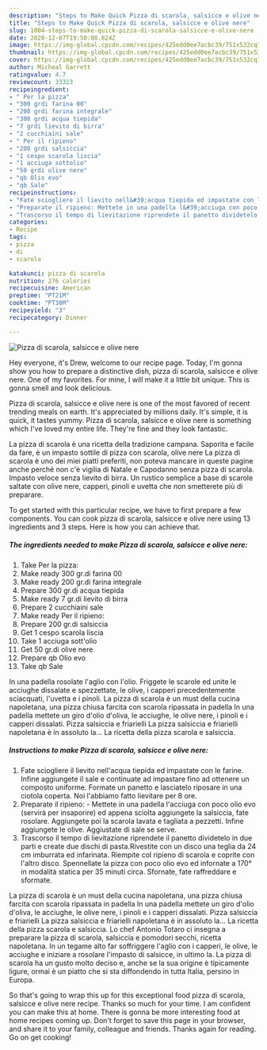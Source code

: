```yaml
---
description: "Steps to Make Quick Pizza di scarola, salsicce e olive nere"
title: "Steps to Make Quick Pizza di scarola, salsicce e olive nere"
slug: 1004-steps-to-make-quick-pizza-di-scarola-salsicce-e-olive-nere
date: 2020-12-07T19:50:08.824Z
image: https://img-global.cpcdn.com/recipes/425edd0ee7acbc39/751x532cq70/pizza-di-scarola-salsicce-e-olive-nere-recipe-main-photo.jpg
thumbnail: https://img-global.cpcdn.com/recipes/425edd0ee7acbc39/751x532cq70/pizza-di-scarola-salsicce-e-olive-nere-recipe-main-photo.jpg
cover: https://img-global.cpcdn.com/recipes/425edd0ee7acbc39/751x532cq70/pizza-di-scarola-salsicce-e-olive-nere-recipe-main-photo.jpg
author: Micheal Garrett
ratingvalue: 4.7
reviewcount: 33323
recipeingredient:
- " Per la pizza"
- "300 grdi farina 00"
- "200 grdi farina integrale"
- "300 grdi acqua tiepida"
- "7 grdi lievito di birra"
- "2 cucchiaini sale"
- " Per il ripieno"
- "200 grdi salsiccia"
- "1 cespo scarola liscia"
- "1 acciuga sottolio"
- "50 grdi olive nere"
- "qb Olio evo"
- "qb Sale"
recipeinstructions:
- "Fate sciogliere il lievito nell&#39;acqua tiepida ed impastate con le farine. Infine aggiungete il sale e continuate ad impastare fino ad ottenere un composto uniforme. Formate un panetto e lasciatelo riposare in una ciotola coperta. Noi l&#39;abbiamo fatto lievitare per 8 ore."
- "Preparate il ripieno: Mettete in una padella l&#39;acciuga con poco olio evo (servirà per insaporire) ed appena sciolta aggiungete la salsiccia, fate rosolare. Aggiungete poi la scarola lavata e tagliata a pezzetti. Infine aggiungete le olive. Aggiustate di sale se serve."
- "Trascorso il tempo di lievitazione riprendete il panetto dividetelo in due parti e create due dischi di pasta.Rivestite con un disco una teglia da 24 cm imburrata ed infarinata. Riempite col ripieno di scarola e coprite con l&#39;altro disco. Spennellate la pizza con poco olio evo ed infornate a 170° in modalità statica per 35 minuti circa. Sfornate, fate raffreddare e sformate."
categories:
- Recipe
tags:
- pizza
- di
- scarola

katakunci: pizza di scarola 
nutrition: 276 calories
recipecuisine: American
preptime: "PT21M"
cooktime: "PT38M"
recipeyield: "3"
recipecategory: Dinner

---
```



![Pizza di scarola, salsicce e olive nere](https://img-global.cpcdn.com/recipes/425edd0ee7acbc39/751x532cq70/pizza-di-scarola-salsicce-e-olive-nere-recipe-main-photo.jpg)

Hey everyone, it's Drew, welcome to our recipe page. Today, I'm gonna show you how to prepare a distinctive dish, pizza di scarola, salsicce e olive nere. One of my favorites. For mine, I will make it a little bit unique. This is gonna smell and look delicious.

Pizza di scarola, salsicce e olive nere is one of the most favored of recent trending meals on earth. It's appreciated by millions daily. It's simple, it is quick, it tastes yummy. Pizza di scarola, salsicce e olive nere is something which I've loved my entire life. They're fine and they look fantastic.

La pizza di scarola è una ricetta della tradizione campana. Saporita e facile da fare, è un impasto sottile di pizza con scarola, olive nere La pizza di scarola è uno dei miei piatti preferiti, non poteva mancare in queste pagine anche perché non c&#39;è vigilia di Natale e Capodanno senza pizza di scarola. Impasto veloce senza lievito di birra. Un rustico semplice a base di scarole saltate con olive nere, capperi, pinoli e uvetta che non smetterete più di preparare.


To get started with this particular recipe, we have to first prepare a few components. You can cook pizza di scarola, salsicce e olive nere using 13 ingredients and 3 steps. Here is how you can achieve that.

<!--inarticleads1-->

##### The ingredients needed to make Pizza di scarola, salsicce e olive nere:

1. Take  Per la pizza:
1. Make ready 300 gr.di farina 00
1. Make ready 200 gr.di farina integrale
1. Prepare 300 gr.di acqua tiepida
1. Make ready 7 gr.di lievito di birra
1. Prepare 2 cucchiaini sale
1. Make ready  Per il ripieno:
1. Prepare 200 gr.di salsiccia
1. Get 1 cespo scarola liscia
1. Take 1 acciuga sott&#39;olio
1. Get 50 gr.di olive nere
1. Prepare qb Olio evo
1. Take qb Sale


In una padella rosolate l&#39;aglio con l&#39;olio. Friggete le scarole ed unite le acciughe dissalate e spezzettate, le olive, i capperi precedentemente sciacquati, l&#39;uvetta e i pinoli. La pizza di scarola è un must della cucina napoletana, una pizza chiusa farcita con scarola ripassata in padella In una padella mettete un giro d&#39;olio d&#39;oliva, le acciughe, le olive nere, i pinoli e i capperi dissalati. Pizza salsiccia e friarielli La pizza salsiccia e friarielli napoletana è in assoluto la… La ricetta della pizza scarola e salsiccia. 

<!--inarticleads2-->

##### Instructions to make Pizza di scarola, salsicce e olive nere:

1. Fate sciogliere il lievito nell&#39;acqua tiepida ed impastate con le farine. Infine aggiungete il sale e continuate ad impastare fino ad ottenere un composto uniforme. Formate un panetto e lasciatelo riposare in una ciotola coperta. Noi l&#39;abbiamo fatto lievitare per 8 ore.
1. Preparate il ripieno: - Mettete in una padella l&#39;acciuga con poco olio evo (servirà per insaporire) ed appena sciolta aggiungete la salsiccia, fate rosolare. Aggiungete poi la scarola lavata e tagliata a pezzetti. Infine aggiungete le olive. Aggiustate di sale se serve.
1. Trascorso il tempo di lievitazione riprendete il panetto dividetelo in due parti e create due dischi di pasta.Rivestite con un disco una teglia da 24 cm imburrata ed infarinata. Riempite col ripieno di scarola e coprite con l&#39;altro disco. Spennellate la pizza con poco olio evo ed infornate a 170° in modalità statica per 35 minuti circa. Sfornate, fate raffreddare e sformate.


La pizza di scarola è un must della cucina napoletana, una pizza chiusa farcita con scarola ripassata in padella In una padella mettete un giro d&#39;olio d&#39;oliva, le acciughe, le olive nere, i pinoli e i capperi dissalati. Pizza salsiccia e friarielli La pizza salsiccia e friarielli napoletana è in assoluto la… La ricetta della pizza scarola e salsiccia. Lo chef Antonio Totaro ci insegna a preparare la pizza di scarola, salsiccia e pomodori secchi, ricetta napoletana. In un tegame alto far soffriggere l&#39;aglio con i capperi, le olive, le acciughe e iniziare a rosolare l&#39;impasto di salsicce, in ultimo la. La pizza di scarola ha un gusto molto deciso e, anche se la sua origine è tipicamente ligure, ormai è un piatto che si sta diffondendo in tutta Italia, persino in Europa. 

So that's going to wrap this up for this exceptional food pizza di scarola, salsicce e olive nere recipe. Thanks so much for your time. I am confident you can make this at home. There is gonna be more interesting food at home recipes coming up. Don't forget to save this page in your browser, and share it to your family, colleague and friends. Thanks again for reading. Go on get cooking!
